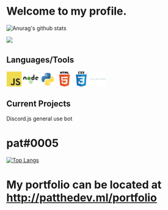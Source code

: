 # Welcome to my profile.

![Anurag's github stats](https://github-readme-stats.vercel.app/api?username=pattheman344&show_icons=true&theme=radical)

 <p align="left"> <img src="https://komarev.com/ghpvc/?username=pattheman344&label=Profile%20views&color=0e75b6&style=flat" /> </p>

 ## Languages/Tools

 <img src="https://raw.githubusercontent.com/devicons/devicon/master/icons/javascript/javascript-original.svg" alt="javascript" width="40" height="40"/> <img src="https://raw.githubusercontent.com/devicons/devicon/master/icons/nodejs/nodejs-original-wordmark.svg" alt="nodejs" width="40" height="40"/>
 <img src="https://raw.githubusercontent.com/devicons/devicon/master/icons/python/python-original.svg" alt="python" width="40" height="40"/>
 <img src="https://raw.githubusercontent.com/devicons/devicon/master/icons/html5/html5-original-wordmark.svg" alt="html" width="40" height="40"/>
  <img src="https://raw.githubusercontent.com/devicons/devicon/master/icons/css3/css3-original-wordmark.svg" alt="css" width="40" height="40"/>
  <img src=" https://raw.githubusercontent.com/devicons/devicon/master/icons/electron/electron-original-wordmark.svg" alt="electron" width="40" height="40"/>
 
 

 ## Current Projects

 Discord.js general use bot

 # pat#0005

   [![Top Langs](https://github-readme-stats.vercel.app/api/top-langs/?username=pattheman344&theme=radical)](https://github.com/anuraghazra/github-readme-stats)
   
# My portfolio can be located at <a href="http://patthedev.ml/portfolio">http://patthedev.ml/portfolio</a>

  

  

  
